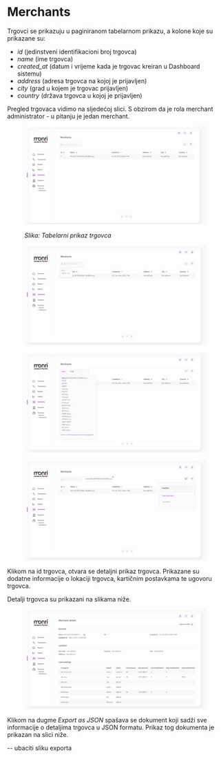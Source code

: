 # Merchants

Trgovci se prikazuju u paginiranom tabelarnom prikazu, a kolone koje su prikazane su:

* _id_ (jedinstveni identifikacioni broj trgovca)
* _name_ (ime trgovca)
* _created\_at_ (datum i vrijeme kada je trgovac kreiran u Dashboard sistemu)
* _address_ (adresa trgovca na kojoj je prijavljen)
* _city_ (grad u kojem je trgovac prijavljen)
* _country_ (država trgovca u kojoj je prijavljen)

Pregled trgovaca vidimo na sljedećoj slici. S obzirom da je rola merchant administrator - u pitanju je jedan merchant.

<figure><img src="../.gitbook/assets/image (32).png" alt=""><figcaption><p><em>Slika: Tabelarni prikaz trgovca</em> </p></figcaption></figure>



<figure><img src="../.gitbook/assets/image (33).png" alt=""><figcaption></figcaption></figure>

<figure><img src="../.gitbook/assets/image (34).png" alt=""><figcaption></figcaption></figure>

<figure><img src="../.gitbook/assets/image (35).png" alt=""><figcaption></figcaption></figure>

Klikom na id trgovca, otvara se detaljni prikaz trgovca. Prikazane su dodatne informacije o lokaciji trgovca, kartičnim postavkama te ugovoru trgovca.

Detalji trgovca su prikazani na slikama niže.

<figure><img src="../.gitbook/assets/image (36).png" alt=""><figcaption></figcaption></figure>

Klikom na dugme _Export as JSON_ spašava se dokument koji sadži sve informacije o detaljima trgovca u JSON formatu. Prikaz tog dokumenta je prikazan na slici niže.

\-- ubaciti sliku exporta
